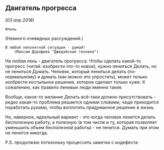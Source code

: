 ## Двигатель прогресса
_(03 апр 2018)_

`#лень`

(Немного очевидных рассуждений.)

```
В любой непонятной ситуации - думай!
	(Максим Дорофеев "Джедайские техники")
```

Не любая лень - двигатель прогресса.
Чтобы сделать какой-то прогресс (читай: изобрести что-то новое), нужно лениться Делать, но не лениться Думать.
Человек, который лениться делать (по-нормальному) и думать (как можно это упростить),
может только изобрести костыльное решение, которое сделает только хуже.
К сожалению, как правило ленивые люди именно такие.

Вообще, какое-то желание Делать всё-таки должно присутствовать - редко какая-то проблема решается одними словами,
чаще приходится поработать руками, чтобы воплотить придуманное решение в жизнь.

Но, наверное, идеальный вариант - это когда человек ленится делать бесполезную работу,
а полезную (в том числе и ту, которая позволяет уменьшить объем бесполезной работы) - не ленится.
Думать при этом не ленится никогда.

P.S. продолжаю потихоньку процессить заметки с кодефеста.
